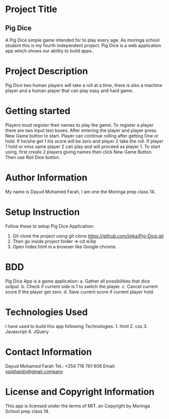 # Project Title

## Pig Dice

A Pig Dice simple game intended for to play every age. As moringa school student this is my fourth independent project. Pig Dice is a web application app which shows our ability to build apps..  

# Project Description

Pig Dice two human players will take a roll at a time, there is also a machine player and a human player that can play easy and hard game.

# Getting started

Players must register their names to play the game. To register a player there are two input text boxes. After entering the player and player press New Game button to start. Player can continue rolling after getting One or hold. If he/she get 1 his score will be zero and player 2 take the roll.  If player 1 hold or miss same player 2 can play and will proceed as player 1.
To start using, first create 2 players giving names then click New Game Button. Then use Roll Dice button.


# Author Information

My name is Dayud Mohamed Farah, I am one the Moringa prep class 14.

# Setup Instruction

Follow these to setup Pig Dice Application:
1. Git clone the project using git clone https://github.com/jinka/Pig-Dice.git
2. Then go inside project folder => cd w3ip
3. Open Index.html in a browser like Google chrome.


# BDD

Pig Dice App is a game application:
a. Gather all possibilities that dice output.
b. Check if current side is 1 to switch the player.
c. Cancel current score if the player get zero.
d. Save current score if current player hold.


# Technologies Used

I have used to build this app following Technologies:
1\. html
2\. css
3\. Javascript
4\. JQuery

# Contact Information

Dayud Mohamed Farah
Tel.: +254 716 761 606
Email: voiphandy@gmail.company

# License and Copyright Information

This app is licensed under the terms of MIT, an Copyright by Moringa School prep class 14.
